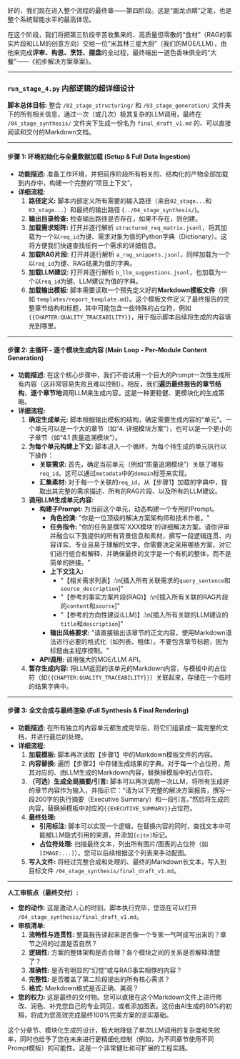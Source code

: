 好的，我们现在进入整个流程的最终章——第四阶段。这是“画龙点睛”之笔，也是整个系统智能水平的最高体现。

在这个阶段，我们将把第三阶段辛苦收集来的、高质量但零散的“食材”（RAG的事实片段和LLM的创意方向）交给一位“米其林三星大厨”（我们的MOE/LLM），由他来完成**评审、构思、烹饪、摆盘**的全过程，最终端出一道色香味俱全的“大餐”——《初步解决方案草案》。

---

### `run_stage_4.py` 内部逻辑的超详细设计

**脚本总体目标:** 整合 `/02_stage_structuring/` 和 `/03_stage_generation/` 文件夹下的所有相关信息，通过一次（或几次）极其复杂的LLM调用，最终在 `/04_stage_synthesis/` 文件夹下生成一份名为 `final_draft_v1.md` 的、可以直接阅读和交付的Markdown文档。

---

#### **步骤 1: 环境初始化与全量数据加载 (Setup & Full Data Ingestion)**

*   **功能描述:** 准备工作环境，并把前序阶段所有相关的、结构化的产物全部加载到内存中，构建一个完整的“项目上下文”。
*   **详细流程:**
    1.  **路径定义:** 脚本内部定义所有需要的输入路径（来自`02_stage...`和`03_stage...`）和最终的输出路径 (`../04_stage_synthesis/`)。
    2.  **输出目录检查:** 检查输出路径是否存在，如果不存在，则创建。
    3.  **加载需求矩阵:** 打开并逐行解析 `structured_req_matrix.jsonl`，将其加载为一个以`req_id`为键、需求对象为值的Python字典（Dictionary）。这将方便我们快速查找任何一个需求的详细信息。
    4.  **加载RAG片段:** 打开并逐行解析 `a_rag_snippets.jsonl`，同样加载为一个以`req_id`为键、RAG结果为值的字典。
    5.  **加载LLM建议:** 打开并逐行解析 `b_llm_suggestions.jsonl`，也加载为一个以`req_id`为键、LLM建议为值的字典。
    6.  **加载输出模板:** 脚本需要读取一个预先定义好的**Markdown模板文件**（例如 `templates/report_template.md`）。这个模板文件定义了最终报告的完整章节结构和标题，其中可能包含一些特殊的占位符，例如 `{{CHAPTER:QUALITY_TRACEABILITY}}`，用于指示脚本后续将生成的内容填充到哪里。

---

#### **步骤 2: 主循环 - 逐个模块生成内容 (Main Loop - Per-Module Content Generation)**

*   **功能描述:** 在这个核心步骤中，我们不尝试用一个巨大的Prompt一次性生成所有内容（这非常容易失败且难以控制）。相反，我们**遍历最终报告的章节结构**，**逐个章节地**调用LLM来生成内容。这是一种更稳健、更模块化的生成策略。
*   **详细流程:**
    1.  **确定生成单元:** 脚本根据输出模板的结构，确定需要生成内容的“单元”。一个单元可以是一个大的章节（如“4. 详细模块方案”），也可以是一个更小的子章节（如“4.1 质量追溯模块”）。
    2.  **为每个单元构建上下文:** 脚本进入一个循环，为每个待生成的单元执行以下操作：
        *   **关联需求:** 首先，确定当前单元（例如“质量追溯模块”）关联了哪些`req_id`。这可以通过`metadata`中的`domain`标签来实现。
        *   **汇集素材:** 对于每一个关联的`req_id`，从【步骤1】加载的字典中，提取出其完整的需求描述、所有的RAG片段、以及所有的LLM建议。
    3.  **调用LLM生成单元内容:**
        *   **构建子Prompt:** 为当前这个单元，动态构建一个专用的Prompt。
            *   **角色扮演:** "你是一位顶级的解决方案架构师和技术作者。"
            *   **任务指令:** "你的任务是撰写'XXX模块'的详细解决方案。请你评审并融合以下我提供的所有背景信息和素材，撰写一段逻辑连贯、内容详实、专业且易于理解的文字。你需要决定采用哪些方案，对它们进行组合和解释，并确保最终的文字是一个有机的整体，而不是简单的拼接。"
            *   **上下文注入:**
                *   "【相关需求列表】:\n[插入所有关联需求的`query_sentence`和`source_description`]"
                *   "【参考的事实方案片段(RAG)】:\n[插入所有关联的RAG片段的`content`和`source`]"
                *   "【参考的方向性建议(LLM)】:\n[插入所有关联的LLM建议的`title`和`description`]"
            *   **输出风格要求:** "请直接输出该章节的正文内容，使用Markdown语法进行必要的格式化（如列表、粗体）。不要包含章节标题，因为标题由主程序控制。"
        *   **API调用:** 调用强大的MOE/LLM API。
    4.  **暂存生成内容:** 将LLM返回的该单元的Markdown内容，与模板中的占位符（如`{{CHAPTER:QUALITY_TRACEABILITY}}`）关联起来，存储在一个临时的结果字典中。

---

#### **步骤 3: 全文合成与最终渲染 (Full Synthesis & Final Rendering)**

*   **功能描述:** 在所有独立的内容单元都生成完毕后，将它们组装成一篇完整的文档，并进行最后的处理。
*   **详细流程:**
    1.  **加载模板:** 脚本再次读取【步骤1】中的Markdown模板文件的内容。
    2.  **内容替换:** 遍历【步骤2】中存储生成结果的字典。对于每一个占位符，用其对应的、由LLM生成的Markdown内容，替换掉模板中的占位符。
    3.  **（可选）生成全局摘要/引言:** 脚本可以再次调用一次LLM，将所有生成好的章节内容作为输入，并指示它：“请为以下完整的解决方案报告，撰写一段200字的执行摘要（Executive Summary）和一段引言。”然后将生成的内容，替换掉模板中对应的`{{EXECUTIVE_SUMMARY}}`占位符。
    4.  **最终处理:**
        *   **引用标注:** 脚本可以实现一个逻辑，在替换内容的同时，查找文本中可能被LLM隐式引用的来源，并添加`[cite]`标记。
        *   **占位符处理:** 扫描最终文本，列出所有图片/图表的占位符（如`[IMAGE:...]`），您可以后续根据这个列表来手动配图。
    5.  **写入文件:** 将经过完整合成和处理的、最终的Markdown长文本，写入到目标文件 `/04_stage_synthesis/final_draft_v1.md`。

---

**人工审核点（最终交付）:**
*   **您的动作:** 这是激动人心的时刻。脚本执行完毕，您现在可以打开 `/04_stage_synthesis/final_draft_v1.md`。
*   **审核清单:**
    1.  **流畅性与连贯性:** 整篇报告读起来是否像一个专家一气呵成写出来的？章节之间的过渡是否自然？
    2.  **逻辑性:** 方案的整体架构是否合理？各个模块之间的关系是否解释清楚了？
    3.  **准确性:** 是否有明显的“幻觉”或与RAG事实相悖的内容？
    4.  **完整性:** 是否覆盖了第二阶段提出的所有核心需求？
    5.  **格式:** Markdown格式是否正确、美观？
*   **您的权力:** 这是最终的交付物。您可以直接在这个Markdown文件上进行修改、润色、补充您自己的专业洞见，或者添加图表。这份由AI生成的80%的初稿，将成为您高效完成最终100%完美方案的坚实基础。

这个分章节、模块化生成的设计，极大地降低了单次LLM调用的复杂度和失败率，同时也给予了您在未来进行更精细化控制（例如，为不同章节使用不同Prompt模板）的可能性。这是一个非常健壮和可扩展的工程实践。